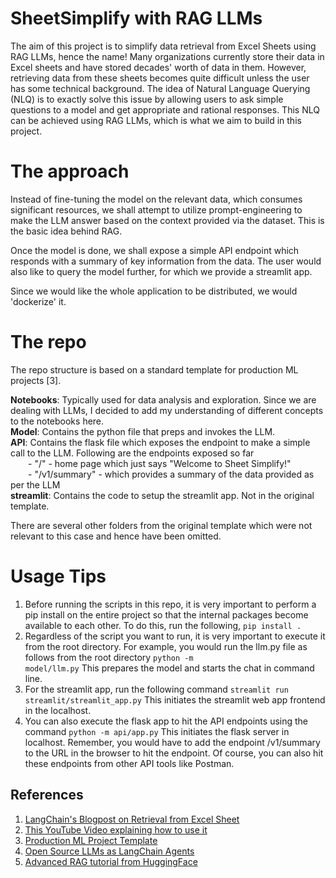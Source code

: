 # SheetSimplify with RAG LLMs 
The aim of this project is to simplify data retrieval from Excel Sheets using RAG LLMs, hence the name! Many organizations currently store their data in Excel sheets and have stored decades' worth of data in them. However, retrieving data from these sheets becomes quite difficult unless the user has some technical background. The idea of Natural Language Querying (NLQ) is to exactly solve this issue by allowing users to ask simple questions to a model and get appropriate and rational responses. This NLQ can be achieved using RAG LLMs, which is what we aim to build in this project. 

# The approach 
Instead of fine-tuning the model on the relevant data, which consumes significant resources, we shall attempt to utilize prompt-engineering to make the LLM answer based on the context provided via the dataset. This is the basic idea behind RAG. 

Once the model is done, we shall expose a simple API endpoint which responds with a summary of key information from the data. The user would also like to query the model further, for which we provide a streamlit app. 

Since we would like the whole application to be distributed, we would 'dockerize' it. 

# The repo 
The repo structure is based on a standard template for production ML projects [3]. 

<b>Notebooks</b>: Typically used for data analysis and exploration. Since we are dealing with LLMs, I decided to add my understanding of different concepts to the notebooks here. <br/>
<b>Model</b>: Contains the python file that preps and invokes the LLM.<br/> 
<b>API</b>: Contains the flask file which exposes the endpoint to make a simple call to the LLM. Following are the endpoints exposed so far <br/> 
    &emsp;&emsp;- "/" - home page which just says "Welcome to Sheet Simplify!" <br/>
    &emsp;&emsp;- "/v1/summary" - which provides a summary of the data provided as per the LLM  <br/>
<b>streamlit</b>: Contains the code to setup the streamlit app. Not in  the original template. 

There are several other folders from the original template which were not relevant to this case and hence have been omitted. 

# Usage Tips  
1. Before running the scripts in this repo, it is very important to perform a pip install on the entire project so that the internal packages become available to each other. To do this, run the following,
               <code>pip install .</code>
2. Regardless of the script you want to run, it is very important to execute it from the root directory. For example, you would run the llm.py file as follows from the root directory 
               <code>python -m model/llm.py</code>
   This prepares the model and starts the chat in command line. 
3. For the streamlit app, run the following command
               <code>streamlit run streamlit/streamlit_app.py</code>
   This initiates the streamlit web app frontend in the localhost.
4. You can also execute the flask app to hit the API endpoints using the command
                <code>python -m api/app.py</code>
   This initiates the flask server in localhost. Remember, you would have to add the endpoint /v1/summary to the URL in the browser to hit the endpoint.
   Of course, you can also hit these endpoints from other API tools like Postman. 

## References 
1. <a href="https://blog.langchain.dev/summarizing-and-querying-data-from-excel-spreadsheets-using-eparse-and-a-large-language-model/">LangChain's Blogpost on Retrieval from Excel Sheet</a>
2. <a href="https://www.youtube.com/watch?v=xQ3mZhw69bc&ab_channel=SamWitteveen">This YouTube Video explaining how to use it</a>
3. <a href="https://github.com/DanielhCarranza/ml-production-template">Production ML Project Template</a>
4. <a href="https://huggingface.co/blog/open-source-llms-as-agents">Open Source LLMs as LangChain Agents</a> 
5. <a href="https://huggingface.co/learn/cookbook/advanced_rag">Advanced RAG tutorial from HuggingFace</a> 
